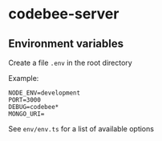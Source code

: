 # codebee-server

## Environment variables
Create a file `.env` in the root directory

Example:

```
NODE_ENV=development
PORT=3000
DEBUG=codebee*
MONGO_URI=
```

See `env/env.ts` for a list of available options
